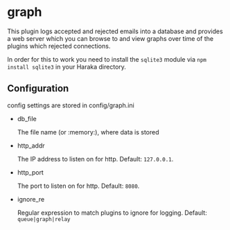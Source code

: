 graph
=====

This plugin logs accepted and rejected emails into a database and provides
a web server which you can browse to and view graphs over time of the
plugins which rejected connections.

In order for this to work you need to install the `sqlite3` module via
`npm install sqlite3` in your Haraka directory.

Configuration
-------------

config settings are stored in config/graph.ini

* db_file

  The file name (or :memory:), where data is stored

* http_addr

  The IP address to listen on for http. Default: `127.0.0.1`.

* http_port

  The port to listen on for http. Default: `8080`.

* ignore_re

  Regular expression to match plugins to ignore for logging.
  Default: `queue|graph|relay`
